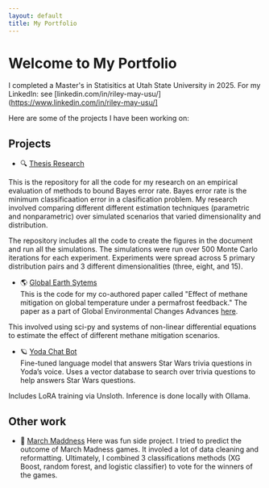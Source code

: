 ```yaml
---
layout: default
title: My Portfolio
---
```


# Welcome to My Portfolio

I completed a Master's in Statisitics at Utah State University in 2025. 
For my LinkedIn: see [linkedin.com/in/riley-may-usu/](https://www.linkedin.com/in/riley-may-usu/]


Here are some of the projects I have been working on: 


## Projects

- 🔍 [Thesis Research](https://github.com/rj-may/BER_Bounds_Eval)

This is the repository for all the code for my research on an empirical evaluation of methods to bound Bayes error rate. Bayes error rate is the minimum classificaation error in a clasification problem. My research involved comparing different different estimation techniques (parametric and nonparametric) over simulated scenarios that varied dimensionality and distribution. 

The repository includes all the code to create the figures in the document and run all the simulations. The simulations were run over 500 Monte Carlo iterations for each experiment. Experiments were spread across 5 primary distribution pairs and 3 different dimensionalities (three, eight, and 15). 


-  🌎 [Global Earth Sytems](https://github.com/rj-may/GES)  
This is the code for my co-authored paper called "Effect of methane mitigation on global temperature under a permafrost feedback." The paper as a part of Global Environmental Changes Advances [here](https://doi.org/10.1016/j.gecadv.2024.100005).

This involved using sci-py and systems of non-linear differential equations to estimate the effect of different methane mitigation scenarios.

- 🪐 [Yoda Chat Bot](https://github.com/rj-may/yoda_chat)  
Fine-tuned language model that answers Star Wars trivia questions in Yoda’s voice. Uses a vector database to search over trivia questions to help answers Star Wars questions.
  
Includes LoRA training via Unsloth. Inference is done locally with Ollama. 


## Other work
- 🏀 [March Maddness](https://github.com/rj-may/MarchMadness2025)
Here was  fun side project. I tried to predict the outcome of March Madness games. It involed a lot of data cleaning and reformatting. Ultimately, I combined 3 classifications methods (XG Boost, random forest, and logistic classifier) to vote for the winners of the games. 
